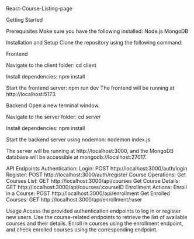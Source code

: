 React-Course-Listing-page

Getting Started

Prerequisites Make sure you have the following installed: Node.js MongoDB

Installation and Setup Clone the repository using the following command:

Frontend

Navigate to the client folder: cd client

Install dependencies: npm install

Start the frontend server: npm run dev The frontend will be running at http://localhost:5173.

Backend Open a new terminal window.

Navigate to the server folder: cd server

Install dependencies: npm install

Start the backend server using nodemon: nodemon index.js

The server will be running at http://localhost:3000, and the MongoDB database will be accessible at mongodb://localhost:27017.

API Endpoints Authentication: Login: POST http://localhost:3000/auth/login Register: POST http://localhost:3000/auth/register Course Operations: Get Courses List: GET http://localhost:3000/api/courses Get Course Details: GET http://localhost:3000/api/courses/:courseID Enrollment Actions: Enroll in a Course: POST http://localhost:3000/api/enrollment Get Enrolled Courses: GET http://localhost:3000/api/enrollment/:user

Usage Access the provided authentication endpoints to log in or register new users. Use the course-related endpoints to retrieve the list of available courses and their details. Enroll in courses using the enrollment endpoint, and check enrolled courses using the corresponding endpoint.
